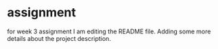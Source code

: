 # assignment
for week 3 assignment
I am editing the README file. Adding some more details about the project description.
